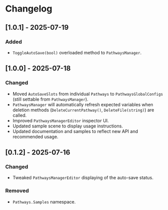 # Changelog

## [1.0.1] - 2025-07-19

### Added

-   `ToggleAutoSave(bool)` overloaded method to `PathwaysManager`.

## [1.0.0] - 2025-07-18

### Changed

-   Moved `AutoSaveSlots` from individual `Pathways` to `PathwaysGlobalConfigs` (still settable from `PathwaysManager`).
-   `PathwaysManager` will automatically refresh expected variables when deletion methods (`DeleteCurrentPathway()`, `DeleteFile(string)`) are called.
-   Improved `PathwaysManagerEditor` inspector UI.
-   Updated sample scene to display usage instructions.
-   Updated documentation and samples to reflect new API and recommended usage.

## [0.1.2] - 2025-07-16

### Changed

-   Tweaked `PathwaysManagerEditor` displaying of the auto-save status.

### Removed

-   `Pathways.Samples` namespace.
